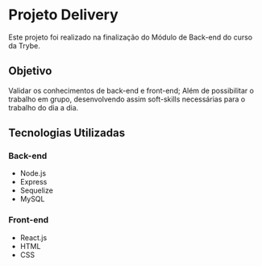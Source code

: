 # Projeto Delivery

Este projeto foi realizado na finalização do Módulo de Back-end do curso da Trybe.

## Objetivo
Validar os conhecimentos de back-end e front-end;
Além de possibilitar o trabalho em grupo, desenvolvendo assim soft-skills necessárias para o trabalho do dia a dia.

## Tecnologias Utilizadas

### Back-end
- Node.js
- Express
- Sequelize
- MySQL

### Front-end
- React.js
- HTML
- CSS
